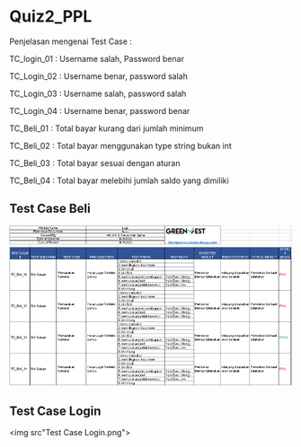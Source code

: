 # Quiz2_PPL
Penjelasan mengenai Test Case :

TC_login_01 : Username salah, Password benar

TC_Login_02 : Username benar, password salah

TC_Login_03 : Username salah, password salah

TC_Login_04 : Username benar, password benar

TC_Beli_01 : Total bayar kurang dari jumlah minimum

TC_Beli_02 : Total bayar menggunakan type string bukan int

TC_Beli_03 : Total bayar sesuai dengan aturan

TC_Beli_04 : Total bayar melebihi jumlah saldo yang dimiliki

## Test Case Beli
<img src="Test Case Beli.png">

## Test Case Login
<img src"Test Case Login.png">
